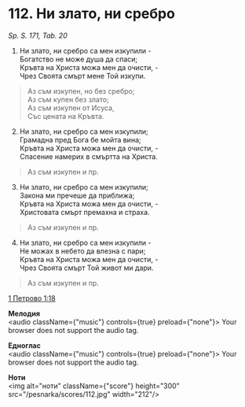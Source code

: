 # 112. Ни злато, ни сребро

_Sp. S. 171, Tab. 20_

1. Ни злато, ни сребро са мен изкупили -  
Богатство не може душа да спаси;  
Кръвта на Христа можа мен да очисти, -  
Чрез Своята смърт мене Той изкупи.  

> Аз съм изкупен, но без сребро;  
> Аз съм купен без злато;  
> Аз съм изкупен от Исуса,  
> Със цената на Кръвта.  

2. Ни злато, ни сребро са мен изкупили;  
Грамадна пред Бога бе мойта вина;  
Кръвта на Христа можа мен да очисти, -  
Спасение намерих в смъртта на Христа.  

> Аз съм изкупен и пр.  

3. Ни злато, ни сребро са мен изкупили;  
Закона ми пречеше да приближа;  
Кръвта на Христа можа мен да очисти, -  
Христовата смърт премахна и страха.  

> Аз съм изкупен и пр.  

4. Ни злато, ни сребро са мен изкупили -  
Не можах в небето да влезна с пари;  
Кръвта на Христа можа мен да очисти, -  
Чрез Своята смърт Той живот ми дари.  

> Аз съм изкупен и пр.

[1 Петрово 1:18](http://biblia.bg/index.php?k=46&g=1&s=18)

**Мелодия**  
<audio className={"music"} controls={true} preload={"none"}>
    <source src="/pesnarka/mp3/112.mp3" type="audio/mpeg"/>
    Your browser does not support the audio tag.
</audio>

**Едноглас**  
<audio className={"music"} controls={true} preload={"none"}>
    <source src="/pesnarka/transp/112.mp3" type="audio/mpeg"/>
    Your browser does not support the audio tag.
</audio>

**Ноти**  
<img alt="ноти" className={"score"} height="300" src="/pesnarka/scores/112.jpg" width="212"/>
